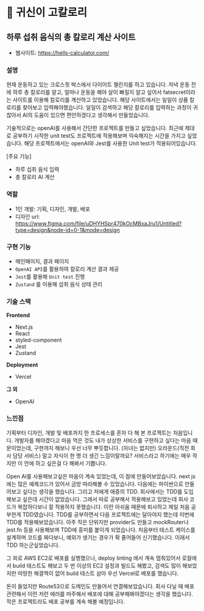 # 🐷 귀신이 고칼로리
## 하루 섭취 음식의 총 칼로리 계산 사이트

* 웹사이트: https://hells-calculator.com/

### 설명
현재 운동하고 있는 크로스핏 박스에서 다이어트 챌린지를 하고 있습니다. 저녁 운동 전에 하루 총 칼로리를 알고, 얼마나 운동을 해야 살이 빠질지 알고 싶어서 fatsecret이라는 사이트를 이용해 칼로리를 계산하고 있었습니다. 해당 사이트에서는 일일이 상품 칼로리를 찾아보고 입력해야했습니다. 일일이 검색하고 해당 칼로리를 입력하는 과정이 귀찮아서 AI의 도움이 있으면 편안하겠다고 생각해서 만들었습니다. 

기술적으로는 openAI를 사용해서 간단한 프로젝트를 만들고 싶었습니다. 최근에 제대로 공부하기 시작한 unit test도 프로젝트에 적용해보며 익숙해지는 시간을 가지고 싶었습니다. 해당 프로젝트에서는 openAI와 Jest를 사용한 Unit test가 적용되어있습니다.

[주요 기능]
* 하루 섭취 음식 입력
* 총 칼로리 AI 계산

### 역할
* 1인 개발: 기획, 디자인, 개발, 배포
* 디자인 url: https://www.figma.com/file/uDHYHSpr470kOcMBxaJru1/Untitled?type=design&node-id=0-1&mode=design

### 구현 기능
- 메인페이지, 결과 페이지
- `OpenAI API`를 활용하여 칼로리 계산 결과 제공
- `Jest`를 활용해 `Unit test` 진행
- `Zustand` 를 이용해 섭취 음식 상태 관리

### 기술 스택
**Frontend**
* Next.js
* React
* styled-component
* Jest
* Zustand

**Deployment**
* Vercel

**그 외** 
* OpenAI

### 느낀점
기획부터 디자인, 개발 및 배포까지 한 프로세스를 혼자 다 해 본 프로젝트는 처음입니다. 개발자를 해야겠다고 마음 먹은 것도 내가 상상한 서비스를 구현하고 싶다는 마음 때문이었는데, 구현까지 해보니 우선 너무 뿌듯합니다. (자녀는 없지만) 오라운드(직전 회사 담당 서비스) 말고 자식이 한 명 더 생긴 느낌이랄까요? 서비스라고 하기에는 매우 작지만 이 안에 하고 싶은걸 다 해봐서 기쁩니다. 

Open AI를 사용해보고싶은 마음이 계속 있었는데, 이 참에 만들어보았습니다. next js에는 많은 예제코드가 있어서 금방 따라해볼 수 있었습니다. 다음에는 파이썬으로 만들어보고 싶다는 생각을 했습니다. 그리고 저에게 애증의 TDD. 회사에서는 TDD를 도입해보고 싶은데 시간이 없었습니다. 그래서 따로 공부해서 적용해보고 있었는데 회사 코드가 복잡하다보니 잘 적용하지 못했습니다. 이런 아쉬움 때문에 퇴사하고 제일 처음 공부한게 TDD였습니다. TDD를 공부하면서 다음 프로젝트에는 달아야지 했는데 이번에 TDD를 적용해보았습니다. 아주 작은 단위지만 provider도 만들고 mockRouter나 jest.fn 등을 사용해보며 TDD에 흥미를 붙이게 되었습니다. 처음부터 테스트 케이스를 설계하며 코드를 짜다보니, 예외가 생기는 경우가 확 줄어들어 신기했습니다. 이래서 TDD 하는군싶었습니다. 

그 외로 AWS EC2로 배포를 실행했으나, deploy linting 에서 계속 멈춰있어서 로컬에서 build 테스트도 해보고 두 번 이상의 EC2 설정과 빌드도 해봤고, 검색도 많이 해보았지만 마땅한 해결책이 없어 build 테스트 삼아 우선 Vercel로 배포를 했습니다.

돈이 들었지만 Route53으로 도메인도 만들어서 연결해보았습니다. 회사 다닐 때 배포관련해서 이런 저런 에러를 마주해서 배포에 대해 공부해봐야겠다는 생각을 했습니다. 작은 프로젝트라도 배포 공부를 계속 해볼 예정입니다.
  
